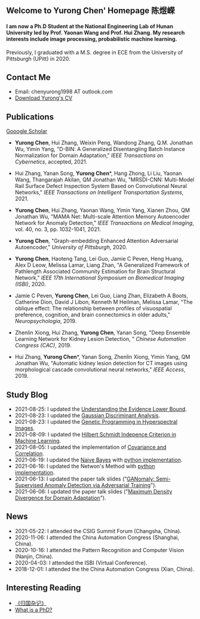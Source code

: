 ## Welcome to Yurong Chen' Homepage 陈煜嵘

#### I am now a Ph.D Student at the National Engineering Lab  of Hunan University led by Prof. Yaonan Wang and Prof. Hui Zhang. My research interests include image processing, probabilistic machine learning.

Previously, I graduated with a M.S. degree in ECE from the University of Pittsburgh (UPitt) in 2020.

## Contact Me
- Email: chenyurong1998 AT outlook.com
- [Download Yurong's CV](https://github.com/YurongChen1998/yurong-lib/raw/main/Essays/Yurong%20Chen-CV-Eng-2021.pdf)

## Publications
[Gooogle Scholar](https://scholar.google.com/citations?hl=zh-CN&user=-HuRr-EAAAAJ)
- **Yurong Chen**, Hui Zhang, Weixin Peng, Wandong Zhang, Q.M. Jonathan Wu, Yimin Yang, "D-BIN: A Generalized Disentangling Batch Instance Normalization for Domain Adaptation," _IEEE Transactions on Cybernetics_, accepted, 2021.

- Hui Zhang, Yanan Song, **Yurong Chen***, Hang Zhong, Li Liu, Yaonan Wang, Thangarajah Akilan, QM Jonathan Wu, "MRSDI-CNN: Multi-Model Rail Surface Defect Inspection System Based on Convolutional Neural Networks," _IEEE Transactions on Intelligent Transportation Systems_, 2021.

- **Yurong Chen**, Hui Zhang, Yaonan Wang, Yimin Yang, Xianen Zhou, QM Jonathan Wu, "MAMA Net: Multi-scale Attention Memory Autoencoder Network for Anomaly Detection," _IEEE Transactions on Medical Imaging_, vol. 40, no. 3, pp. 1032-1041, 2021.

- **Yurong Chen**, "Graph-embedding Enhanced Attention Adversarial Autoencoder," _University of Pittsburgh_, 2020.

- **Yurong Chen**, Haoteng Tang, Lei Guo, Jamie C Peven, Heng Huang, Alex D Leow, Melissa Lamar, Liang Zhan, "A Generalized Framework of Pathlength Associated Community Estimation for Brain Structural Network," _IEEE 17th International Symposium on Biomedical Imaging (ISBI)_, 2020.

- Jamie C Peven, **Yurong Chen**, Lei Guo, Liang Zhan, Elizabeth A Boots, Catherine Dion, David J Libon, Kenneth M Heilman, Melissa Lamar, "The oblique effect: The relationship between profiles of visuospatial preference, cognition, and brain connectomics in older adults," _Neuropsychologia_, 2019.

- Zhenlin Xiong, Hui Zhang, **Yurong Chen**, Yanan Song, "Deep Ensemble Learning Network for Kidney Lesion Detection, " _Chinese Automation Congress (CAC)_, 2019.

- Hui Zhang, **Yurong Chen***, Yanan Song, Zhenlin Xiong, Yimin Yang, QM Jonathan Wu, "Automatic kidney lesion detection for CT images using morphological cascade convolutional neural networks," _IEEE Access_, 2019.

## Study Blog
- 2021-08-25: I updated the [Understanding the Evidence Lower Bound](https://github.com/YurongChen1998/yurong-lib/blob/main/Essays/Understanding%20the%20Evidence%20Lower%20Bound.pdf).
- 2021-08-23: I updated the [Gaussian Discriminant Analysis](https://github.com/YurongChen1998/yurong-lib/blob/main/Essays/Gaussian%20Discriminant%20Analysis.pdf).
- 2021-08-23: I updated the [Genetic Programming in Hyperspectral Images](https://github.com/YurongChen1998/yurong-lib/blob/main/Essays/Genetic%20Programming%20in%20Hyperspectral%20Images.pdf).
- 2021-08-09: I updated the [Hilbert Schmidt Indepence Criterion in Machine Learning](https://github.com/YurongChen1998/yurong-lib/blob/main/Essays/Hilbert%20Schmidt%20Independence%20Criterion%20in%20Machine%20Learning.pdf).
- 2021-08-05: I updated the implementation of [Covariance and Correlation](https://github.com/YurongChen1998/yurong-lib/blob/main/Machine_Learning_Algorithms/Covariance_Correlation.py).
- 2021-06-19: I updated the [Naive Bayes](https://blog.csdn.net/weixin_43120238/article/details/118058815) with [python implementation](https://github.com/YurongChen1998/naive-bayes-classifier/tree/main).
- 2021-06-16: I updated the Netwon's Method with [python implementation](https://github.com/YurongChen1998/Newton-s-Method/tree/main).
- 2021-06-13: I updated the paper talk slides ("[GANomaly: Semi-Supervised Anomaly Detection via Adversarial Training](https://github.com/YurongChen1998/Yurong-Paper-Talk-Slides/tree/main/2021-06-13)").
- 2021-06-06: I updated the paper talk slides ("[Maximum Density Divergence for Domain Adaptation](https://github.com/YurongChen1998/Yurong-Paper-Talk-Slides/tree/main/2021-06-06)").

## News
- 2021-05-22: I attended the CSIG Summit Forum (Changsha, China).
- 2020-11-06: I attended the China Automation Congress (Shanghai, China).
- 2020-10-16: I attended the Pattern Recognition and Computer Vision (Nanjin, China).
- 2020-04-03: I attended the ISBI (Virtual Conference).
- 2018-12-01: I attended the the China Automation Congress (Xian, China).

## Interesting Reading
- [《归国杂记》](https://mp.weixin.qq.com/s/QwgqeyRPMrYuW-8vS5j9Tw)
- [What is a PhD?](https://www.findaphd.com/advice/finding/what-is-a-phd.aspx)
